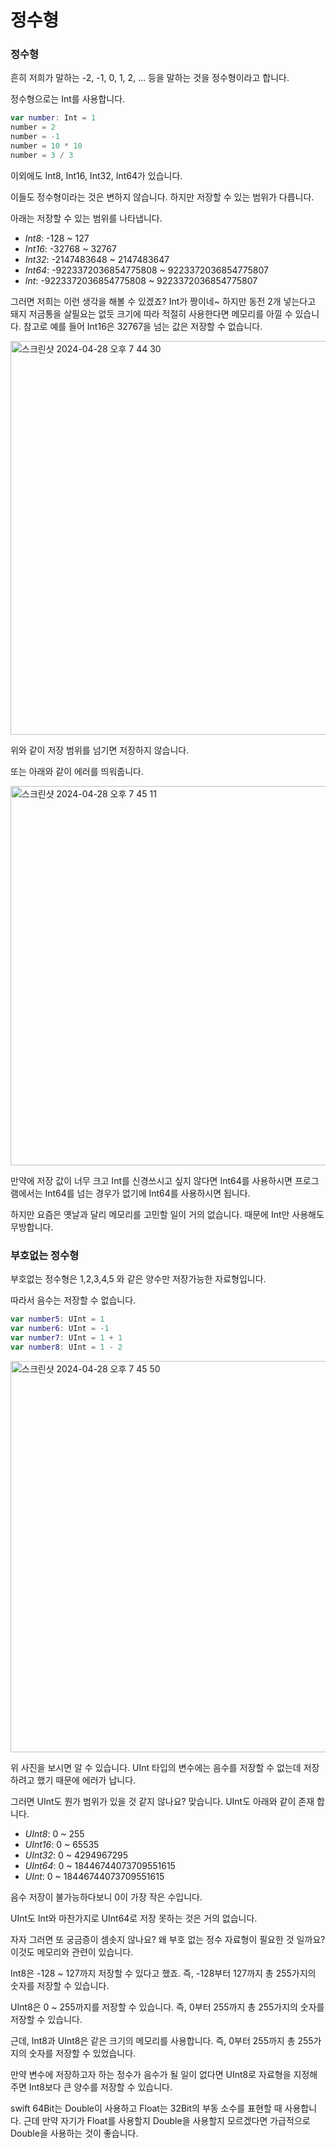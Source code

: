 # 정수형

### 정수형

흔히 저희가 말하는 -2, -1, 0, 1, 2, … 등을 말하는 것을 정수형이라고 합니다.

정수형으로는 Int를 사용합니다.

```swift
var number: Int = 1
number = 2
number = -1
number = 10 * 10
number = 3 / 3
```

이외에도 Int8, Int16, Int32, Int64가 있습니다.

이들도 정수형이라는 것은 변하지 않습니다. 하지만 저장할 수 있는 범위가 다릅니다.

아래는 저장할 수 있는 범위를 나타냅니다.

- *Int8*: -128 ~ 127
- *Int16*: -32768 ~ 32767
- *Int32*: -2147483648 ~ 2147483647
- *Int64*: -9223372036854775808 ~ 9223372036854775807
- *Int*: -9223372036854775808 ~ 9223372036854775807

그러면 저희는 이런 생각을 해볼 수 있겠죠? Int가 짱이네~ 하지만 동전 2개 넣는다고 돼지 저금통을 살필요는 없듯 크기에 따라 적절히 사용한다면 메모리를 아낄 수 있습니다. 참고로 예를 들어 Int16은 32767을 넘는 값은 저장할 수 없습니다.

<img width="630" alt="스크린샷 2024-04-28 오후 7 44 30" src="https://github.com/jjunhaa0211/Algorithm-Junha/assets/102890390/687ec32f-f9d6-4a07-b1fa-d9ce25d27711">

위와 같이 저장 범위를 넘기면 저장하지 않습니다.

또는 아래와 같이 에러를 띄워줍니다.

<img width="607" alt="스크린샷 2024-04-28 오후 7 45 11" src="https://github.com/jjunhaa0211/Algorithm-Junha/assets/102890390/9a63d582-9dd8-4f24-89f0-74021870eeff">

만약에 저장 값이 너무 크고 Int를 신경쓰시고 싶지 않다면 Int64를 사용하시면 프로그램에서는 Int64를 넘는 경우가 없기에 Int64를 사용하시면 됩니다.

하지만 요즘은 옛날과 달리 메모리를 고민할 일이 거의 없습니다. 때문에 Int만 사용해도 무방합니다.

### 부호없는 정수형

부호없는 정수형은 1,2,3,4,5 와 같은 양수만 저장가능한 자료형입니다.

따라서 음수는 저장할 수 없습니다.

```swift
var number5: UInt = 1
var number6: UInt = -1
var number7: UInt = 1 + 1
var number8: UInt = 1 - 2
```

<img width="626" alt="스크린샷 2024-04-28 오후 7 45 50" src="https://github.com/jjunhaa0211/Algorithm-Junha/assets/102890390/6d746de8-910a-48a0-af6b-a6898b35481b">

위 사진을 보시면 알 수 있습니다. UInt 타입의 변수에는 음수를 저장할 수 없는데 저장하려고 했기 때문에 에러가 납니다.

그러면 UInt도 뭔가 범위가 있을 것 같지 않나요? 맞습니다. UInt도 아래와 같이 존재 합니다.

- *UInt8*: 0 ~ 255
- *UInt16*: 0 ~ 65535
- *UInt32*: 0 ~ 4294967295
- *UInt64*: 0 ~ 18446744073709551615
- *UInt*: 0 ~ 18446744073709551615

음수 저장이 불가능하다보니 0이 가장 작은 수입니다.

UInt도 Int와 마찬가지로 UInt64로 저장 못하는 것은 거의 없습니다.

자자 그러면 또 궁금증이 셈솟지 않나요? 
왜 부호 없는 정수 자료형이 필요한 것 일까요?
이것도 메모리와 관련이 있습니다. 

Int8은 -128 ~ 127까지 저장할 수 있다고 했죠. 즉, -128부터 127까지 총 255가지의 숫자를 저장할 수 있습니다.

UInt8은 0 ~ 255까지를 저장할 수 있습니다. 즉, 0부터 255까지 총 255가지의 숫자를 저장할 수 있습니다.

근데, Int8과 UInt8은 같은 크기의 메모리를 사용합니다. 즉, 0부터 255까지 총 255가지의 숫자를 저장할 수 있었습니다.

만약 변수에 저장하고자 하는 정수가 음수가 될 일이 없다면 UInt8로 자료형을 지정해주면 Int8보다 큰 양수를 저장할 수 있습니다.

swift 64Bit는 Double이 사용하고 Float는 32Bit의 부동 소수를 표현할 때 사용합니다. 근데 만약 자기가 Float를 사용할지 Double을 사용할지 모르겠다면 가급적으로 Double을 사용하는 것이 좋습니다.
